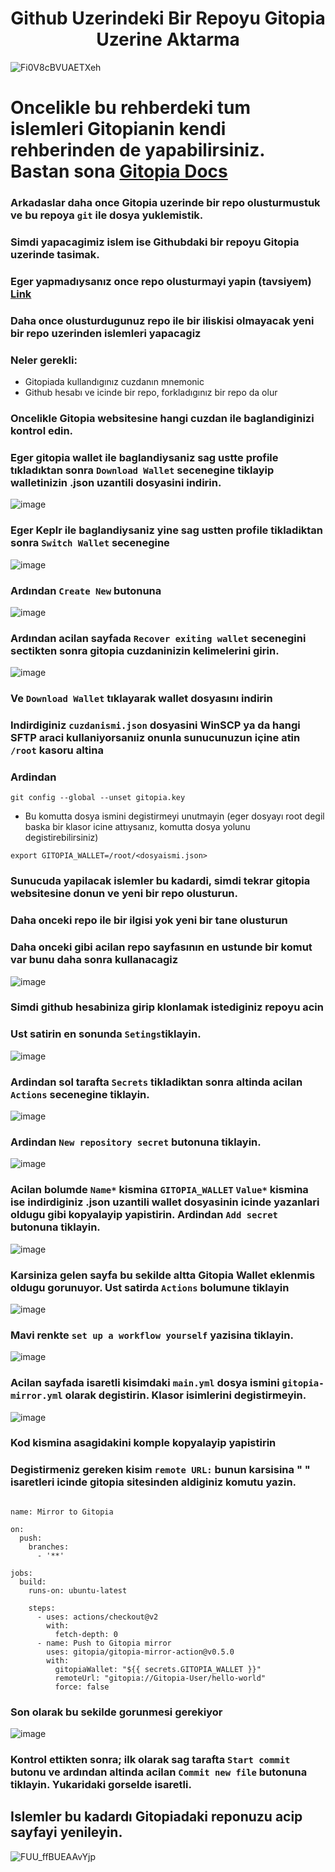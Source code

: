 <h1 align="center">  Github Uzerindeki Bir Repoyu Gitopia Uzerine Aktarma  </h1>

![Fi0V8cBVUAETXeh](https://user-images.githubusercontent.com/108215275/211386256-ed4bb284-4f09-41ca-989f-39e3ab2685ab.jpg)

# Oncelikle bu rehberdeki tum islemleri Gitopianin kendi rehberinden de yapabilirsiniz. Bastan sona [Gitopia Docs](https://docs.gitopia.com/)

### Arkadaslar daha once Gitopia uzerinde bir repo olusturmustuk ve bu repoya `git` ile dosya yuklemistik.
### Simdi yapacagimiz islem ise Githubdaki bir repoyu Gitopia uzerinde tasimak.
### Eger yapmadıysanız once repo olusturmayi yapin (tavsiyem) [Link](https://gitopia.com/Socrates/Repo-Olusturma/tree/master/README.md)
### Daha once olusturdugunuz repo ile bir iliskisi olmayacak yeni bir repo uzerinden islemleri yapacagiz
### Neler gerekli:
* Gitopiada kullandıgınız cuzdanın mnemonic
* Github hesabı ve icinde bir repo, forkladıgınız bir repo da olur

### Oncelikle Gitopia websitesine hangi cuzdan ile baglandiginizi kontrol edin.
### Eger gitopia wallet ile baglandiysaniz sag ustte profile tıkladıktan sonra `Download Wallet` secenegine tiklayip walletinizin .json uzantili dosyasini indirin.
![image](https://user-images.githubusercontent.com/108215275/211394826-d5177dd0-1ae8-48ea-9ac5-b0903516ae9c.png)

### Eger Keplr ile baglandiysaniz yine sag ustten profile tikladiktan sonra `Switch Wallet` secenegine
![image](https://user-images.githubusercontent.com/108215275/211395048-7301f9c8-58c3-4217-82e8-85da455f92cd.png)


### Ardından `Create New` butonuna
![image](https://user-images.githubusercontent.com/108215275/211395266-332d4079-ff65-485e-a0fb-1499cc00dcf8.png)

### Ardından acilan sayfada `Recover exiting wallet` secenegini sectikten sonra gitopia cuzdaninizin kelimelerini girin.

![image](https://user-images.githubusercontent.com/108215275/211394529-1dbadc65-b9e0-4b32-a3ff-9719fa53fc81.png)
### Ve `Download Wallet` tıklayarak wallet dosyasını indirin

### Indirdiginiz `cuzdanismi.json` dosyasini WinSCP ya da hangi SFTP araci kullaniyorsanıiz onunla sunucunuzun içine atin `/root` kasoru altina
### Ardindan
```
git config --global --unset gitopia.key
```
* Bu komutta dosya ismini degistirmeyi unutmayin (eger dosyayı root degil baska bir klasor icine attıysanız, komutta dosya yolunu degistirebilirsiniz)
```
export GITOPIA_WALLET=/root/<dosyaismi.json>
```


### Sunucuda yapilacak islemler bu kadardi, simdi tekrar gitopia websitesine donun ve yeni bir repo olusturun.
### Daha onceki repo ile bir ilgisi yok yeni bir tane olusturun
### Daha onceki gibi acilan repo sayfasının en ustunde bir komut var bunu daha sonra kullanacagiz

![image](https://user-images.githubusercontent.com/108215275/211399446-22bd35ef-aaa7-46fc-8a1f-3c33c23e5877.png)

### Simdi github hesabiniza girip klonlamak istediginiz repoyu acin
### Ust satirin en sonunda `Setings`tiklayin.
![image](https://user-images.githubusercontent.com/108215275/211400092-f250f272-328f-4eb3-8af9-e960214a373c.png)
### Ardindan sol tarafta `Secrets` tikladiktan sonra altinda acilan `Actions` secenegine tiklayin.
![image](https://user-images.githubusercontent.com/108215275/211400563-9a6084da-5f66-4a28-ba65-cf5276b528ec.png)

### Ardindan `New repository secret` butonuna tiklayin.
![image](https://user-images.githubusercontent.com/108215275/211401076-82080a00-f03c-4914-bc7d-b50a961803d6.png)

### Acilan bolumde `Name*` kismina `GITOPIA_WALLET` `Value*` kismina ise indirdiginiz .json uzantili wallet dosyasinin icinde yazanlari oldugu gibi kopyalayip yapistirin. Ardindan `Add secret` butonuna tiklayin.

![image](https://user-images.githubusercontent.com/108215275/211402149-ad5ccc5b-0870-4ec9-b140-364b9f742d11.png)

### Karsiniza gelen sayfa bu sekilde altta Gitopia Wallet eklenmis oldugu gorunuyor. Ust satirda `Actions` bolumune tiklayin
![image](https://user-images.githubusercontent.com/108215275/211403225-dc188b37-ce36-4205-a653-bf0f0a1b9d4a.png)

### Mavi renkte `set up a workflow yourself` yazisina tiklayin.
![image](https://user-images.githubusercontent.com/108215275/211403470-b8bd519c-9ff0-43c2-945a-61e12570374e.png)

### Acilan sayfada isaretli kisimdaki `main.yml` dosya ismini `gitopia-mirror.yml` olarak degistirin. Klasor isimlerini degistirmeyin.

![image](https://user-images.githubusercontent.com/108215275/211404479-d3d34b5a-68b8-41b0-b9d2-9b6bba70a1dc.png)

### Kod kismina asagidakini komple kopyalayip yapistirin
### Degistirmeniz gereken kisim `remote URL:` bunun karsisina " " isaretleri icinde gitopia sitesinden aldiginiz komutu yazin.
```

name: Mirror to Gitopia

on:
  push:
    branches:
      - '**'

jobs:
  build:
    runs-on: ubuntu-latest

    steps:
      - uses: actions/checkout@v2
        with:
          fetch-depth: 0
      - name: Push to Gitopia mirror
        uses: gitopia/gitopia-mirror-action@v0.5.0
        with:
          gitopiaWallet: "${{ secrets.GITOPIA_WALLET }}"
          remoteUrl: "gitopia://Gitopia-User/hello-world"
          force: false
```
### Son olarak bu sekilde gorunmesi gerekiyor

![image](https://user-images.githubusercontent.com/108215275/211408834-adccb362-bc8c-45c3-a446-d3e49d38abcb.png)

### Kontrol ettikten sonra; ilk olarak sag tarafta `Start commit` butonu ve ardından altinda acilan `Commit new file` butonuna tiklayin. Yukaridaki gorselde isaretli.

## Islemler bu kadardı Gitopiadaki reponuzu acip sayfayi yenileyin.















































![FUU_ffBUEAAvYjp](https://user-images.githubusercontent.com/108215275/211384853-c9bf68e4-297d-49e5-82c4-b665afc64492.jpg)


